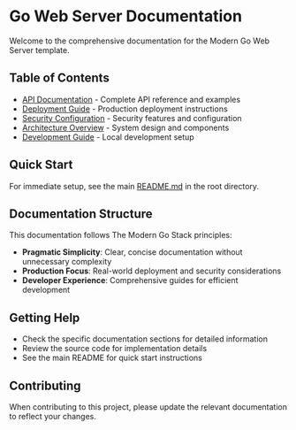 # Go Web Server Documentation

Welcome to the comprehensive documentation for the Modern Go Web Server template.

## Table of Contents

- [API Documentation](./api.md) - Complete API reference and examples
- [Deployment Guide](./deployment.md) - Production deployment instructions
- [Security Configuration](./security.md) - Security features and configuration
- [Architecture Overview](./architecture.md) - System design and components
- [Development Guide](./development.md) - Local development setup

## Quick Start

For immediate setup, see the main [README.md](../README.md) in the root directory.

## Documentation Structure

This documentation follows The Modern Go Stack principles:

- **Pragmatic Simplicity**: Clear, concise documentation without unnecessary complexity
- **Production Focus**: Real-world deployment and security considerations  
- **Developer Experience**: Comprehensive guides for efficient development

## Getting Help

- Check the specific documentation sections for detailed information
- Review the source code for implementation details
- See the main README for quick start instructions

## Contributing

When contributing to this project, please update the relevant documentation to reflect your changes.